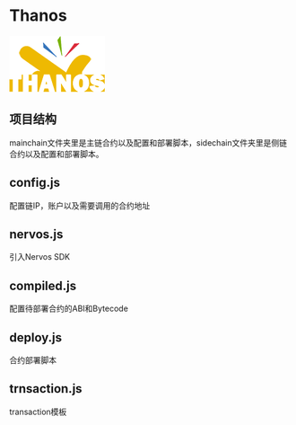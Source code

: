 # Thanos

![Thanos_logo](img/logo_medium.png)

## 项目结构

mainchain文件夹里是主链合约以及配置和部署脚本，sidechain文件夹里是侧链合约以及配置和部署脚本。

## config.js

配置链IP，账户以及需要调用的合约地址

## nervos.js

引入Nervos SDK

## compiled.js

配置待部署合约的ABI和Bytecode

## deploy.js

合约部署脚本

## trnsaction.js

transaction模板